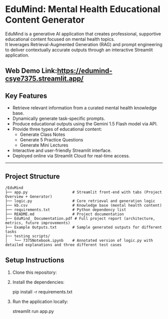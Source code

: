 #  EduMind: Mental Health Educational Content Generator

EduMind is a generative AI application that creates professional, supportive educational content focused on mental health topics.  
It leverages Retrieval-Augmented Generation (RAG) and prompt engineering to deliver contextually accurate outputs through an interactive Streamlit application.

Web Demo Link:https://edumind-csye7375.streamlit.app/
---

##  Key Features

- Retrieve relevant information from a curated mental health knowledge base.
- Dynamically generate task-specific prompts.
- Produce educational outputs using the Gemini 1.5 Flash model via API.
- Provide three types of educational content:
  - Generate Class Notes
  - Generate 5 Practice Questions
  - Generate Mini Lectures
- Interactive and user-friendly Streamlit interface.
- Deployed online via Streamlit Cloud for real-time access.

---

##  Project Structure

```
/EduMind
├── app.py                    # Streamlit front-end with tabs (Project Overview + Generator)
├── logic.py                  # Core retrieval and generation logic
├── kb.csv                    # Knowledge base (mental health content)
├── requirements.txt          # Python dependency list
├── README.md                 # Project documentation
├── EduMind_ Documentation.pdf # Full project report (architecture, metrics, future improvements)
├── Example Outputs.txt       # Sample generated outputs for different tasks
├── testing scripts/
│   └── 7375Notebook.ipynb    # Annotated version of logic.py with detailed explanations and three different test cases
```



##  Setup Instructions

1. Clone this repository:

2. Install the dependencies:

   pip install -r requirements.txt

3. Run the application locally:

   streamlit run app.py

